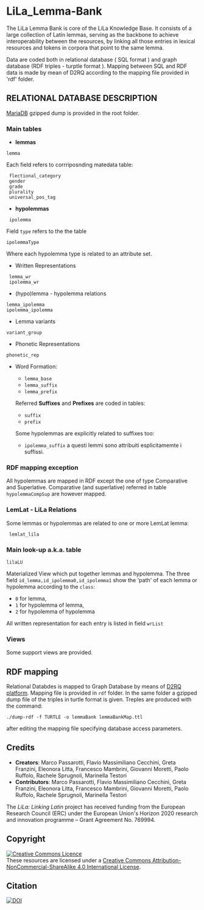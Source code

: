 # LiLa_Lemma-Bank
The LiLa Lemma Bank is core of the LiLa Knowledge Base. It consists of a large collection of
Latin lemmas, serving as the backbone to achieve interoperability between the resources, by linking all those entries in lexical resources and tokens in corpora that point to the same lemma.

Data are coded both in relational database ( SQL format ) and graph database (RDF triples - turptle format ).
Mapping between SQL and RDF data is made by mean of D2RQ according to the mapping file provided in 'rdf' folder.

##  RELATIONAL DATABASE DESCRIPTION

[MariaDB](https://mariadb.com/) gzipped dump is provided in the root folder.
 
### Main tables

* **lemmas** 
```
lemma
```
Each field refers to corrriposnding matedata table:
```
 flectional_category 
 gender              
 grade               
 plurality           
 universal_pos_tag   
```


* **hypolemmas**
```
 ipolemma            
```
Field `type` refers to the the table
```
ipolemmaType
```
Where each hypolemma type is related to an attribute set.


* Written Representations
```
 lemma_wr            
 ipolemma_wr         
```


* (hypo)lemma - hypolemma relations
```
lemma_ipolemma
ipolemma_ipolemma
```

* Lemma variants 
```
variant_group
``` 

* Phonetic Representations
```
phonetic_rep
```

* Word Formation:
    - `lemma_base` 
    - `lemma_suffix`
    - `lemma_prefix`
    
    Referred **Suffixes**  and  **Prefixes** are coded in tables:
    - `suffix`
    - `prefix`
    
    Some hypolemmas are explicitly related to suffixes too:
    - `ipolemma_suffix`
a questi lemmi sono attribuiti esplicitamemte i suffissi.



### RDF mapping exception
All hypolemmas are mapped in RDF except the one of type Comparative and Superlative.
Comparative (and superlative) referred in table ```hypolemmaCompSup``` are however mapped.



### LemLat - LiLa Relations

Some lemmas or hypolemmas are related to one or more LemLat lemma:
```
 lemlat_lila        
``` 



### Main look-up a.k.a. table

```
lilaLU
``` 
Materialized View which put together lemmas and hypolemma.
The three field ```id_lemma,id_ipolemma0,id_ipolemma1``` show the 'path' of 
each lemma or hypolemma according to the  ```class```: 
- `0` for  lemma, 
- `1` for  hypolemma of lemma, 
- `2` for  hypolemma of hypolemma

All written representation for each entry is listed in field ```wrList```


### Views
Some support views are provided.



## RDF mapping

Relational Databdes is mapped to Graph Database by means of [D2RQ platform](http://d2rq.org/).
Mapping file is provided in ```rdf``` folder.
In the same folder a gzipped dump file of the triples in turtle format is given.
Treples are produced with the command:

```
./dump-rdf -f TURTLE -o lemmaBank lemmaBankMap.ttl
```

after editing the mapping file specifying database access parameters.


## Credits

- **Creators**: Marco Passarotti, Flavio Massimiliano Cecchini, Greta Franzini, Eleonora Litta, Francesco Mambrini, Giovanni Moretti, Paolo Ruffolo, Rachele Sprugnoli, Marinella Testori
- **Contributors**: Marco Passarotti, Flavio Massimiliano Cecchini, Greta Franzini, Eleonora Litta, Francesco Mambrini, Giovanni Moretti, Paolo Ruffolo, Rachele Sprugnoli, Marinella Testori

The _LiLa: Linking Latin_ project has received funding from the European Research Council (ERC) under the European Union's Horizon 2020 research and innovation programme – Grant Agreement No. 769994.

## Copyright
<a rel="license" href="http://creativecommons.org/licenses/by-nc-sa/4.0/"><img alt="Creative Commons Licence" style="border-width:0" src="https://i.creativecommons.org/l/by-nc-sa/4.0/88x31.png" /></a><br />These resources are licensed under a <a rel="license" href="http://creativecommons.org/licenses/by-nc-sa/4.0/">Creative Commons Attribution-NonCommercial-ShareAlike 4.0 International License</a>.

## Citation
[![DOI](https://zenodo.org/badge/DOI/10.5281/zenodo.4017229.svg)](https://doi.org/10.5281/zenodo.4017229)
